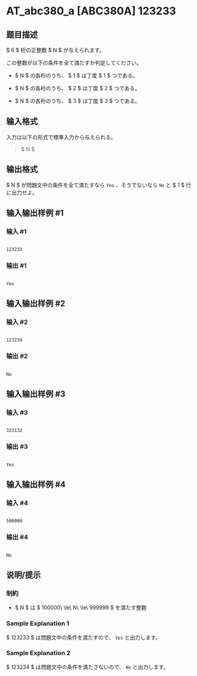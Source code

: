 # AT_abc380_a [ABC380A] 123233

## 题目描述

[problemUrl]: https://atcoder.jp/contests/abc380/tasks/abc380_a

$ 6 $ 桁の正整数 $ N $ が与えられます。  
 この整数が以下の条件を全て満たすか判定してください。

- $ N $ の各桁のうち、 $ 1 $ は丁度 $ 1 $ つである。
- $ N $ の各桁のうち、 $ 2 $ は丁度 $ 2 $ つである。
- $ N $ の各桁のうち、 $ 3 $ は丁度 $ 3 $ つである。

## 输入格式

入力は以下の形式で標準入力から与えられる。

> $ N $

## 输出格式

$ N $ が問題文中の条件を全て満たすなら `Yes` 、そうでないなら `No` と $ 1 $ 行に出力せよ。

## 输入输出样例 #1

### 输入 #1

```
123233
```

### 输出 #1

```
Yes
```

## 输入输出样例 #2

### 输入 #2

```
123234
```

### 输出 #2

```
No
```

## 输入输出样例 #3

### 输入 #3

```
323132
```

### 输出 #3

```
Yes
```

## 输入输出样例 #4

### 输入 #4

```
500000
```

### 输出 #4

```
No
```

## 说明/提示

### 制約

- $ N $ は $ 100000\ \le\ N\ \le\ 999999 $ を満たす整数
 
### Sample Explanation 1

$ 123233 $ は問題文中の条件を満たすので、 `Yes` と出力します。

### Sample Explanation 2

$ 123234 $ は問題文中の条件を満たさないので、 `No` と出力します。